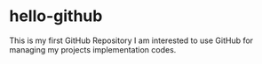 # hello-github
This is my first GitHub Repository
I am interested to use GitHub for managing my projects implementation codes. 
